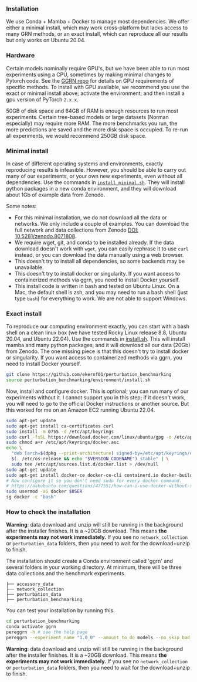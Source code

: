 ### Installation

We use Conda + Mamba + Docker to manage most dependencies. We offer either a minimal install, which may work cross-platform but lacks access to many GRN methods, or an exact install, which can reproduce all our results but only works on Ubuntu 20.04. 

### Hardware

Certain models nominally require GPU's, but we have been able to run most experiments using a CPU, sometimes by making minimal changes to Pytorch code. See the [GGRN repo](https://github.com/ekernf01/ggrn) for details on GPU requirements of specific methods. To install with GPU available, we recommend you use the exact or minimal install above; activate the environment; and then install a gpu version of PyTorch `2.x.x`.

50GB of disk space and 64GB of RAM is enough resources to run most experiments. Certain tree-based models or large datasets (Norman especially) may require more RAM. The more benchmarks you run, the more predictions are saved and the more disk space is occupied. To re-run all experiments, we would recommend 250GB disk space. 

### Minimal install

In case of different operating systems and environments, exactly reproducing results is infeasible. However, you should be able to carry out many of our experiments, or your own new experiments, even without all dependencies. Use the commands in [`install_minimal.sh`](https://github.com/ekernf01/perturbation_benchmarking/blob/main/environment/install_minimal.sh). They will install python packages in a new conda environment, and they will download about 1Gb of example data from Zenodo.

Some notes:

- For this minimal installation, we do not download all the data or networks. We only include a couple of examples. You can download the full network and data collections from Zenodo [DOI: 10.5281/zenodo.8071808](https://doi.org/10.5281/zenodo.8071808).
- We require wget, git, and conda to be installed already. If the data download doesn't work with `wget`, you can easily rephrase it to use `curl` instead, or you can download the data manually using a web browser.
- This doesn't try to install all dependencies, so some backends may be unavailable.
- This doesn't try to install docker or singularity. If you want access to containerized methods via ggrn, you need to install Docker yourself.
- This install code is written in bash and tested on Ubuntu Linux. On a Mac, the default shell is zsh, and you may need to run a bash shell (just type `bash`) for everything to work. We are not able to support Windows.

### Exact install

To reproduce our computing environment exactly, you can start with a bash shell on a clean linux box (we have tested Rocky Linux release 8.8, Ubuntu 20.04, and Ubuntu 22.04). Use the commands in [install.sh](https://github.com/ekernf01/perturbation_benchmarking/blob/main/environment/install.sh). This will install mamba and many python packages, and it will download all our data (20Gb) from Zenodo. The one missing piece is that this doesn't try to install docker or singularity. If you want access to containerized methods via ggrn, you need to install Docker yourself.

```bash
git clone https://github.com/ekernf01/perturbation_benchmarking
source perturbation_benchmarking/environment/install.sh
```

Now, install and configure docker. This is optional; you can run many of our experiments without it. I cannot support you in this step; if it doesn't work, you will need to go to the official Docker instructions or another source. But this worked for me on an Amazon EC2 running Ubuntu 22.04.

```bash
sudo apt-get update
sudo apt-get install ca-certificates curl
sudo install -m 0755 -d /etc/apt/keyrings
sudo curl -fsSL https://download.docker.com/linux/ubuntu/gpg -o /etc/apt/keyrings/docker.asc
sudo chmod a+r /etc/apt/keyrings/docker.asc
echo \
  "deb [arch=$(dpkg --print-architecture) signed-by=/etc/apt/keyrings/docker.asc] https://download.docker.com/linux/ubuntu \
  $(. /etc/os-release && echo "$VERSION_CODENAME") stable" | \
  sudo tee /etc/apt/sources.list.d/docker.list > /dev/null
sudo apt-get update
sudo apt-get install docker-ce docker-ce-cli containerd.io docker-buildx-plugin docker-compose-plugin
# Now configure it so you don't need sudo for every docker command.  
# https://askubuntu.com/questions/477551/how-can-i-use-docker-without-sudo
sudo usermod -aG docker $USER
sg docker -c "bash" 
```

### How to check the installation

**Warning**: data download and unzip will still be running in the background after the installer finishes. It is a ~20GB download. This means **the experiments may not work immediately.** If you see no `network_collection` or `perturbation_data` folders, then you need to wait for the download+unzip to finish.

The installation should create a Conda environment called 'ggrn' and several folders in your working directory. At minimum, there will be three data collections and the benchmark experiments.

```
├── accessory_data
├── network_collection
├── perturbation_data
├── perturbation_benchmarking 
```

You can test your installation by running this.

```bash
cd perturbation_benchmarking
conda activate ggrn
pereggrn -h # see the help page
pereggrn --experiment_name "1.0_0" --amount_to_do models --no_skip_bad_runs # Run a simple benchmark
```

**Warning**: data download and unzip will still be running in the background after the installer finishes. It is a ~20GB download. This means **the experiments may not work immediately.** If you see no `network_collection` or `perturbation_data` folders, then you need to wait for the download+unzip to finish.
